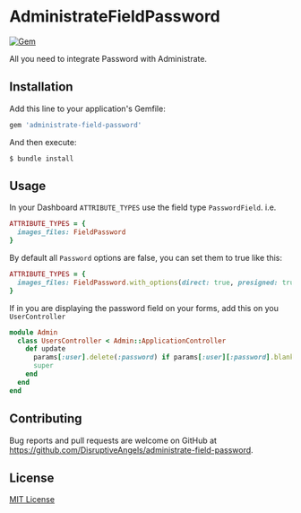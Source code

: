 # AdministrateFieldPassword
[![Gem](https://img.shields.io/gem/v/administrate-field-password.svg)]()

All you need to integrate Password with Administrate.

## Installation

Add this line to your application's Gemfile:

```ruby
gem 'administrate-field-password'
```

And then execute:
```
$ bundle install
```

## Usage

In your Dashboard `ATTRIBUTE_TYPES` use the field type `PasswordField`. i.e.
```ruby
ATTRIBUTE_TYPES = {
  images_files: FieldPassword
}
```

By default all `Password` options are false, you can set them to true like this:
```ruby
ATTRIBUTE_TYPES = {
  images_files: FieldPassword.with_options(direct: true, presigned: true, multiple: true)
}
```

If in you are displaying the password field on your forms, add this on you `UserController`
```ruby
module Admin
  class UsersController < Admin::ApplicationController
    def update
      params[:user].delete(:password) if params[:user][:password].blank?
      super
    end
  end
end
```

## Contributing

Bug reports and pull requests are welcome on GitHub at https://github.com/DisruptiveAngels/administrate-field-password.

## License
[MIT License](https://github.com/DisruptiveAngels/administrate-field-password/blob/better_readme/LICENSE)

